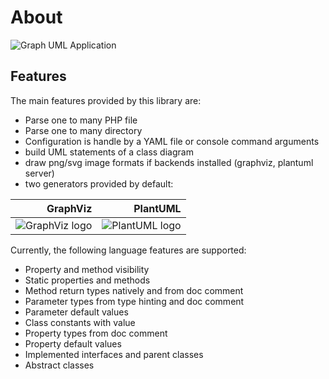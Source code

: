 <!-- markdownlint-disable MD013 -->
# About

![Graph UML Application](./application.graphviz.svg)

## Features

The main features provided by this library are:

* Parse one to many PHP file
* Parse one to many directory
* Configuration is handle by a YAML file or console command arguments
* build UML statements of a class diagram
* draw png/svg image formats if backends installed (graphviz, plantuml server)
* two generators provided by default:

| GraphViz                                     | PlantUML                                     |
|---------------------------------------------:|---------------------------------------------:|
| ![GraphViz logo](./images/graphviz_logo.png) | ![PlantUML logo](./images/plantuml_logo.png) |

Currently, the following language features are supported:

* Property and method visibility
* Static properties and methods
* Method return types natively and from doc comment
* Parameter types from type hinting and doc comment
* Parameter default values
* Class constants with value
* Property types from doc comment
* Property default values
* Implemented interfaces and parent classes
* Abstract classes
